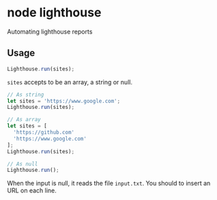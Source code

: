 # node lighthouse

Automating lighthouse reports

## Usage

```javascript
Lighthouse.run(sites);
```
`sites` accepts to be an array, a string or null.

```javascript
// As string
let sites = 'https://www.google.com';
Lighthouse.run(sites);
```

```javascript
// As array
let sites = [
  'https://github.com'
  'https://www.google.com'
];
Lighthouse.run(sites);
```

```javascript
// As null
Lighthouse.run();
```
When the input is null, it reads the file `input.txt`. You should to insert an URL on each line.

